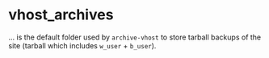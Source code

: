vhost_archives
==============

... is the default folder used by `archive-vhost` to store tarball backups of the site (tarball which includes `w_user` + `b_user`).
